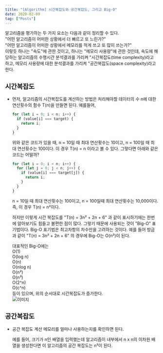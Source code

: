 ```yaml
---
title: "[Algorithm] 시간복잡도와 공간복잡도, 그리고 Big-O"
date: 2020-02-09
tag: ["Posts"]
---
```



알고리즘을 평가하는 두 가지 요소는 다음과 같이 정리할 수 있다.  
"어떤 알고리즘이 어떠한 상황에서 더 빠르고 또 느린가?"  
"어떤 알고리즘이 어떠한 상황에서 메모리를 적게 쓰고 또 많이 쓰는가?"  
이렇듯 하나는 "속도"에 관한 것이고, 하나는 "메모리 사용량"에 관한 것인데, 속도에 해당하는 알고리즘의 수행시간 분석결과를 가리켜 "시간복잡도(time complexity)라고 하고, 메모리 사용량에 대한 분석결과를 가리켜 "공간복잡도(space complexity)라고 한다.  
  
## 시간복잡도

- 먼저, 알고리즘의 시간복잡도를 계산하는 방법은 처리해야할 데이터의 수 n에 대한 연산횟수의 함수 T(n)을 만들면 된다. 예를들어,

  ```javascript
  for (let i = 0; i < n; i++) {
    if (value[i] === target) {
      return i;
    }
  }
  ```

  위와 같은 코드가 있을 때, n = 10일 때 최대 연산횟수는 10이고, n = 100일 때 최대 연산횟수는 100이다. 이 경우 T(n) = n 이라고 볼 수 있다. 그렇다면 아래와 같은 코드는 어떨까?

  ```javascript
  for (let i = 0; i < n; i++) {
    for (let j = 0; j < n; j++) {
      if (value[i] === target[j]) {
        return i;
      }
    }
  }
  ```

  n = 10일 때 최대 연산횟수는 100이고, n = 100일때 최대 연산횟수는 10,000이다. 즉, 이 경우 T(n) = n²이다.  
  
  하지만 이렇게 시간 복잡도를 "T(n) = 3n² + 2n + 6" 과 같이 표시하기에는 한번에 알아보기도 힘들고 불편한 점이 많다. 그렇기 때문에 사용되는 것이 "Big-O" 표기법이다. Big-O 표기법은 최고차항의 차수만을 고려하는 것이다. 예를 들어 방금과 같이 "T(n) = 3n² + 2n + 6" 의 경우에 Big-O는 O(n²)이 된다.  
  
  대표적인 Big-O에는  
  O(1)  
  O(log n)  
  O(n)  
  O(nlog n)  
  O(n²)  
  O(n³)  
  O(2^n)  
  O(c^n)  
  등이 있으며, 위의 순서대로 시간복잡도가 증가한다.  
  ![이미지](https://img1.daumcdn.net/thumb/R1280x0/?scode=mtistory2&fname=http%3A%2F%2Fcfile28.uf.tistory.com%2Fimage%2F22158A4F565E7A6219ACF4)  
  
## 공간복잡도

- 공간 복잡도 계산 메모리를 얼마나 사용하는지를 확인하면 된다.

  예를 들어, 크기가 n인 배열을 입력했는데 알고리즘이 내부에서 n x n의 이차원 배열을 생성한다면 이 알고리즘의 공간 복잡도는 n²이 된다.
